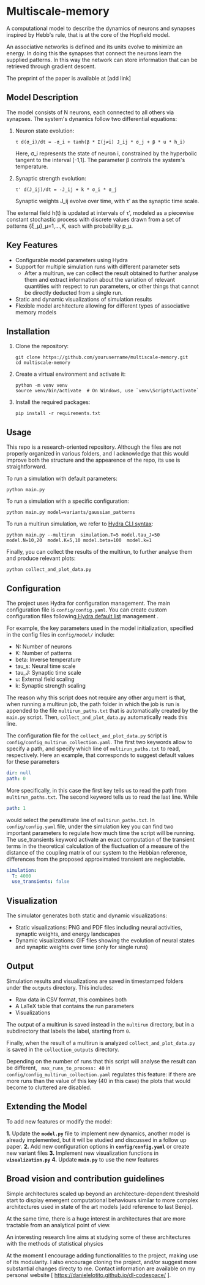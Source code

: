 # Multiscale-memory

A computational model to describe the dynamics of neurons and synapses inspired by Hebb's rule, that is at the core of the Hopfield model.

An associative networks is defined and its units evolve to minimize an energy. In doing this the synapses that connect the neurons learn the supplied patterns. In this way the network can store information that can be retrieved through gradient descent.

The preprint of the paper is available at [add link]

## Model Description

The model consists of N neurons, each connected to all others via synapses. The system's dynamics follow two differential equations:

1. Neuron state evolution:

   ```
   τ d(σ_i)/dt = -σ_i + tanh(β * Σ(j≠i) J_ij * σ_j + β * u * h_i)
   ```

   Here, σ_i represents the state of neuron i, constrained by the hyperbolic tangent to the interval [-1,1]. The parameter β controls the system's temperature.
2. Synaptic strength evolution:

   ```
   τ' d(J_ij)/dt = -J_ij + k * σ_i * σ_j
   ```

   Synaptic weights J_ij evolve over time, with τ' as the synaptic time scale.

The external field h(t) is updated at intervals of τ', modeled as a piecewise constant stochastic process with discrete values drawn from a set of patterns {ξ_μ}_μ=1,...,K, each with probability p_μ.

## Key Features

- Configurable model parameters using Hydra
- Support for multiple simulation runs with different parameter sets
  - After a multirun, we can collect the result obtained to further analyse them and extract information about the variation of relevant quantities with respect to run parameters, or other things that cannot be directly deducted from a single run.
- Static and dynamic visualizations of simulation results
- Flexible model architecture allowing for different types of associative memory models

## Installation

1. Clone the repository:

   ```
   git clone https://github.com/yourusername/multiscale-memory.git
   cd multiscale-memory
   ```
2. Create a virtual environment and activate it:

   ```
   python -m venv venv
   source venv/bin/activate  # On Windows, use `venv\Scripts\activate`
   ```
3. Install the required packages:

   ```
   pip install -r requirements.txt
   ```

## Usage

This repo is a research-oriented repository. Although the files are not properly organized in various folders, and I acknowledge that this would improve both the structure and the appearence of the repo, its use is straightforward.

To run a simulation with default parameters:

```
python main.py
```

To run a simulation with a specific configuration:

```
python main.py model=variants/gaussian_patterns
```

To run a multirun simulation, we refer to [Hydra CLI syntax](https://hydra.cc/docs/tutorials/basic/running_your_app/multi-run/ "Hydra documentation: Sometimes you want to run the same application with multiple different configurations"):

```
python main.py --multirun  simulation.T=5 model.tau_J=50  model.N=10,20  model.K=5,10 model.beta=100  model.k=1  
```

Finally, you can collect the results of the multirun, to further analyse them and produce relevant plots:

```
python collect_and_plot_data.py
```

## Configuration

The project uses Hydra for configuration management. The main configuration file is `config/config.yaml`. You can create custom configuration files following[ Hydra default list](https://hydra.cc/docs/advanced/defaults_list/ "The Defaults List is a list in an input config that instructs Hydra how to build the output config. Each input config can have a Defaults List as a top level element.") management .

For example, the key parameters used in the model initialization, specified in the config files in `config/model/` include:

- N: Number of neurons
- K: Number of patterns
- beta: Inverse temperature
- tau_s: Neural time scale
- tau_J: Synaptic time scale
- u: External field scaling
- k: Synaptic strength scaling

The reason why this script does not require any other argument is that, when running a multirun job, the path folder in which the job is run is appended to the file `multirun_paths.txt` that is automatically created by the `main.py` script. Then, `collect_and_plot_data.py` automatically reads this line.

The configuration file for the `collect_and_plot_data.py` script is `config/config_multirun_collection.yaml`. The first two keywords allow to specify a path, and specify which line of `multirun_paths.txt` to read, respectively. Here an example, that corresponds to suggest default values for these parameters

```yaml
dir: null
path: 0
```

More specifically, in this case the first key tells us to read the path from `multirun_paths.txt`. The second keyword tells us to read the last line. While

```yaml
path: 1
```

would select the penultimate line of `multirun_paths.txt`. In `config/config.yaml` file, under the simulation key you can find two important parameters to regulate how much time the script will be running. The use_transients keyword activate an exact computation of the transient terms in the theoretical calculation of the fluctuation of a measure of the distance of the coupling matrix of our system to the Hebbian reference, differences from the proposed approximated transient are neglectable.

```yaml
simulation:
  T: 4000
  use_transients: false
```

## Visualization

The simulator generates both static and dynamic visualizations:

- Static visualizations: PNG and PDF files including neural activities, synaptic weights, and energy landscapes
- Dynamic visualizations: GIF files showing the evolution of neural states and synaptic weights over time (only for single runs)

## Output

Simulation results and visualizations are saved in timestamped folders under the `outputs` directory. This includes:

- Raw data in CSV format, this combines both
- A LaTeX table that contains the run parameters
- Visualizations

The output of a multirun is saved instead in the `multirun` directory, but in a subdirectory that labels the label, starting from `0`.

Finally, when the result of a multirun is analyzed `collect_and_plot_data.py` is saved in the `collection_outputs` directory.

Depending on the number of runs that this script will analyse the result can be different, ` max_runs_to_process: 40` in `config/config_multirun_collection.yaml` regulates this feature: if there are more runs than the value of this key (40 in this case) the plots that would become to cluttered are disabled.

## Extending the Model

To add new features or modify the model:

**1.** Update the **`model.py`** file to implement new dynamics, another model is already implemented, but it will be studied and discussed in a follow up paper.
**2.** Add new configuration options in **`config/config.yaml`** or create new variant files
**3.** Implement new visualization functions in **`visualization.py`**
**4.** Update **`main.py`** to use the new features

## Broad vision and contribution guidelines

Simple architectures scaled up beyond an architecture-dependent threshold start to display emergent computational behaviours similar to more complex architectures used in state of the art models [add reference to last Benjo].

At the same time, there is a huge interest in architectures that are more tractable from an analytical point of view.

An interesting research line aims at studying some of these architectures with the methods of statistical physics

At the moment I encourage adding functionalities to the project, making use of its modularity. I also encourage cloning the project, and/or suggest more substantial changes directy to me. Contact information are available on my personal website [ https://danielelotito.github.io/dl-codespace/ ].
